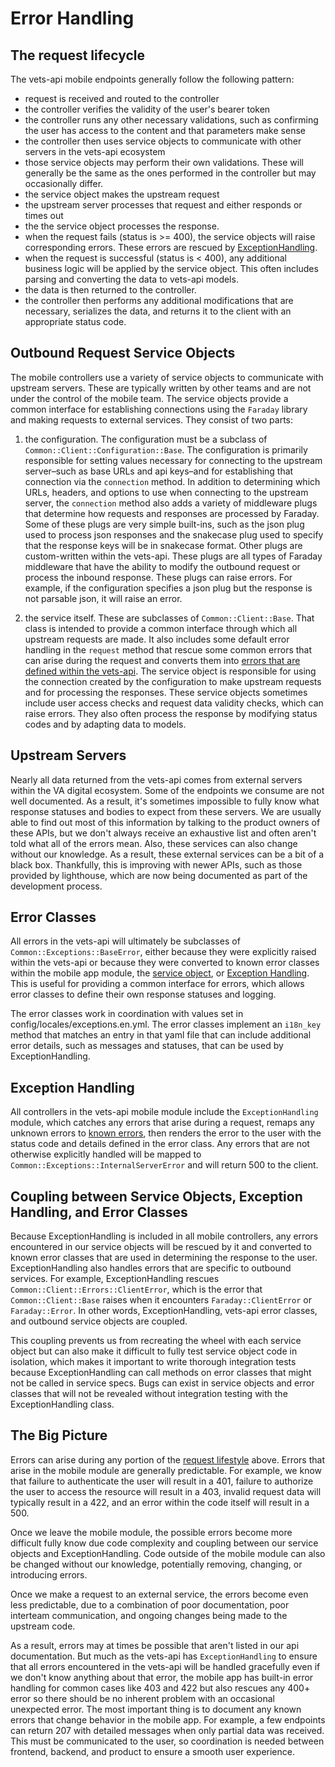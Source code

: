 # Error Handling

## The request lifecycle

The vets-api mobile endpoints generally follow the following pattern:
- request is received and routed to the controller
- the controller verifies the validity of the user's bearer token
- the controller runs any other necessary validations, such as confirming the user has access to the content and that parameters make sense
- the controller then uses service objects to communicate with other servers in the vets-api ecosystem
- those service objects may perform their own validations. These will generally be the same as the ones performed in the controller but may occasionally differ.
- the service object makes the upstream request
- the upstream server processes that request and either responds or times out
- the the service object processes the response.
- when the request fails (status is >= 400), the service objects will raise corresponding errors. These errors are rescued by [ExceptionHandling](#exception-handling).
- when the request is successful (status is < 400), any additional business logic will be applied by the service object. This often includes parsing and converting the data to vets-api models.
- the data is then returned to the controller.
- the controller then performs any additional modifications that are necessary, serializes the data, and returns it to the client with an appropriate status code.

## Outbound Request Service Objects

The mobile controllers use a variety of service objects to communicate with upstream servers. These are typically written by other teams and are not under the control of the mobile team. The service objects provide a common interface for establishing connections using the `Faraday` library and making requests to external services. They consist of two parts:

1. the configuration. The configuration must be a subclass of `Common::Client::Configuration::Base`. The configuration is primarily responsible for setting values necessary for connecting to the upstream server–such as base URLs and api keys–and for establishing that connection via the `connection` method. In addition to determining which URLs, headers, and options to use when connecting to the upstream server, the `connection` method also adds a variety of middleware plugs that determine how requests and responses are processed by Faraday. Some of these plugs are very simple built-ins, such as the json plug used to process json responses and the snakecase plug used to specify that the response keys will be in snakecase format. Other plugs are custom-written within the vets-api. These plugs are all types of Faraday middleware that have the ability to modify the outbound request or process the inbound response. These plugs can raise errors. For example, if the configuration specifies a json plug but the response is not parsable json, it will raise an error.

2. the service itself. These are subclasses of `Common::Client::Base`. That class is intended to provide a common interface through which all upstream requests are made. It also includes some default error handling in the `request` method that rescue some common errors that can arise during the request and converts them into [errors that are defined within the vets-api](#error-classes). The service object is responsible for using the connection created by the configuration to make upstream requests and for processing the responses. These service objects sometimes include user access checks and request data validity checks, which can raise errors. They also often process the response by modifying status codes and by adapting data to models.

## Upstream Servers

Nearly all data returned from the vets-api comes from external servers within the VA digital ecosystem. Some of the endpoints we consume are not well documented. As a result, it's sometimes impossible to fully know what response statuses and bodies to expect from these servers. We are usually able to find out most of this information by talking to the product owners of these APIs, but we don't always receive an exhaustive list and often aren't told what all of the errors mean. Also, these services can also change without our knowledge. As a result, these external services can be a bit of a black box. Thankfully, this is improving with newer APIs, such as those provided by lighthouse, which are now being documented as part of the development process.

## Error Classes

All errors in the vets-api will ultimately be subclasses of `Common::Exceptions::BaseError`, either because they were explicitly raised within the vets-api or because they were converted to known error classes within the mobile app module, the [service object](#outbound-request-service-objects), or [Exception Handling](#exception-handling). This is useful for providing a common interface for errors, which allows error classes to define their own response statuses and logging.

The error classes work in coordination with values set in config/locales/exceptions.en.yml. The error classes implement an `i18n_key` method that matches an entry in that yaml file that can include additional error details, such as messages and statuses, that can be used by ExceptionHandling.

## Exception Handling

All controllers in the vets-api mobile module include the `ExceptionHandling` module, which catches any errors that arise during a request, remaps any unknown errors to [known errors](#error-classes), then renders the error to the user with the status code and details defined in the error class. Any errors that are not otherwise explicitly handled will be mapped to `Common::Exceptions::InternalServerError` and will return 500 to the client.

## Coupling between Service Objects, Exception Handling, and Error Classes

Because ExceptionHandling is included in all mobile controllers, any errors encountered in our service objects will be rescued by it and converted to known error classes that are used in determining the response to the user. ExceptionHandling also handles errors that are specific to outbound services. For example, ExceptionHandling rescues `Common::Client::Errors::ClientError`, which is the error that `Common::Client::Base` raises when it encounters `Faraday::ClientError` or `Faraday::Error`. In other words, ExceptionHandling, vets-api error classes, and outbound service objects are coupled.

This coupling prevents us from recreating the wheel with each service object but can also make it difficult to fully test service object code in isolation, which makes it important to write thorough integration tests because ExceptionHandling can call methods on error classes that might not be called in service specs. Bugs can exist in service objects and error classes that will not be revealed without integration testing with the ExceptionHandling class.

## The Big Picture

Errors can arise during any portion of the [request lifestyle](#the-request-lifecycle) above. Errors that arise in the mobile module are generally predictable. For example, we know that failure to authenticate the user will result in a 401, failure to authorize the user to access the resource will result in a 403, invalid request data will typically result in a 422, and an error within the code itself will result in a 500.

Once we leave the mobile module, the possible errors become more difficult fully know due code complexity and coupling between our service objects and ExceptionHandling. Code outside of the mobile module can also be changed without our knowledge, potentially removing, changing, or introducing errors.

Once we make a request to an external service, the errors become even less predictable, due to a combination of poor documentation, poor interteam communication, and ongoing changes being made to the upstream code.

As a result, errors may at times be possible that aren't listed in our api documentation. But much as the vets-api has `ExceptionHandling` to ensure that all errors encountered in the vets-api will be handled gracefully even if we don't know anything about that error, the mobile app has built-in error handling for common cases like 403 and 422 but also rescues any 400+ error so there should be no inherent problem with an occasional unexpected error. The most important thing is to document any known errors that change behavior in the mobile app. For example, a few endpoints can return 207 with detailed messages when only partial data was received. This must be communicated to the user, so coordination is needed between frontend, backend, and product to ensure a smooth user experience.
